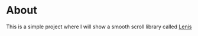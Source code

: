 # About

This is a simple project where I will show a smooth scroll library called [Lenis](https://lenis.darkroom.engineering/)
